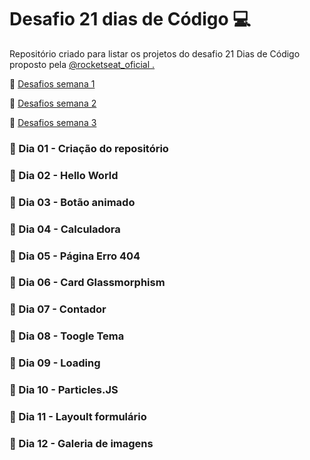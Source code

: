 # Desafio 21 dias de Código 💻
<p>Repositório criado para listar os projetos do desafio 21 Dias de Código proposto pela <a href="https://www.instagram.com/rocketseat_oficial/">@rocketseat_oficial .</a></p>
<p>🎯 <a href="https://www.instagram.com/p/ChTBg1BpLGU/">Desafios semana 1</a></p>
<p>🎯 <a href="https://www.instagram.com/p/ChkahuNOLvF/">Desafios semana 2</a></p>
<p>🎯 <a href="https://www.instagram.com/p/Ch3EOQ0p2sZ/">Desafios semana 3</a></p>

### 📅 Dia 01 - Criação do repositório

### 📅 Dia 02 - Hello World

### 📅 Dia 03 - Botão animado

### 📅 Dia 04 - Calculadora

### 📅 Dia 05 - Página Erro 404

### 📅 Dia 06 - Card Glassmorphism

### 📅 Dia 07 - Contador

### 📅 Dia 08 - Toogle Tema

### 📅 Dia 09 - Loading

### 📅 Dia 10 - Particles.JS

### 📅 Dia 11 - Layoult formulário

### 📅 Dia 12 - Galeria de imagens
